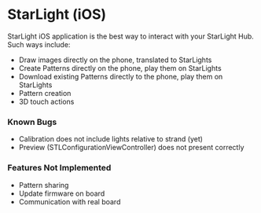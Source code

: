 # StarLight (iOS)

StarLight iOS application is the best way to interact with your StarLight Hub. Such ways include:
- Draw images directly on the phone, translated to StarLights
- Create Patterns directly on the phone, play them on StarLights
- Download existing Patterns directly to the phone, play them on StarLights
- Pattern creation
- 3D touch actions

### Known Bugs
* Calibration does not include lights relative to strand (yet)
* Preview (STLConfigurationViewController) does not present correctly

### Features Not Implemented
* Pattern sharing
* Update firmware on board
* Communication with real board
